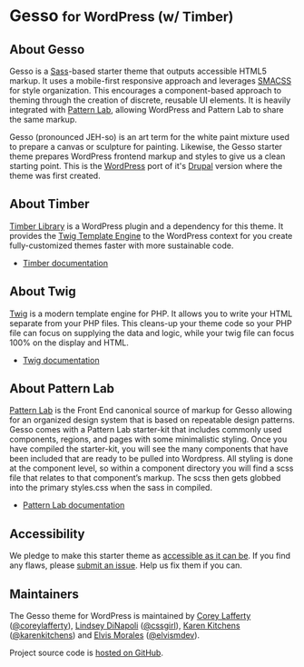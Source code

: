 # Gesso <small>for WordPress (w/ Timber)</small>

## About Gesso

Gesso is a [Sass](http://sass-lang.com/)-based starter theme that outputs
accessible HTML5 markup. It uses a mobile-first responsive approach and
leverages [SMACSS](https://smacss.com/) for style organization. This
encourages a component-based approach to theming through the creation of
discrete, reusable UI elements. It is heavily integrated with [Pattern Lab](http://patternlab.io/), allowing WordPress and Pattern Lab to share the same markup.

Gesso (pronounced JEH-so) is an art term for the white paint mixture used to prepare a canvas or sculpture for painting. Likewise, the Gesso starter theme prepares WordPress frontend markup and styles to give us a clean starting point. This is the [WordPress](https://github.com/forumone/gesso-wp) port of it's [Drupal](https://www.drupal.org/project/gesso) version where the theme was first created.

## About Timber

[Timber Library](https://upstatement.com/timber/) is a WordPress plugin and a dependency for this theme. It provides the [Twig Template Engine](http://twig.sensiolabs.org/doc/templates.html) to the WordPress context for you create fully-customized themes faster with more sustainable code.

- [Timber documentation](https://timber.github.io/docs/)

## About Twig
[Twig](https://twig.symfony.com) is a modern template engine for PHP. It allows you to write your HTML separate from your PHP files. This cleans-up your theme code so your PHP file can focus on supplying the data and logic, while your twig file can focus 100% on the display and HTML.

- [Twig documentation](https://twig.symfony.com/doc/2.x/)

## About Pattern Lab

[Pattern Lab](http://patternlab.io/) is the Front End canonical source of markup for Gesso allowing for an organized design system that is based on repeatable design patterns. Gesso comes with a Pattern Lab starter-kit that includes commonly used components, regions, and pages with some minimalistic styling. Once you have compiled the starter-kit, you will see the many components that have been included that are ready to be pulled into Wordpress. All styling is done at the component level, so within a component directory you will find a scss file that relates to that component’s markup. The scss then gets globbed into the primary styles.css when the sass in compiled.

- [Pattern Lab documentation](http://patternlab.io/docs/index.html)

## Accessibility

We pledge to make this starter theme as [accessible as it can be](https://codex.wordpress.org/Accessibility). If you find any flaws, please [submit an issue](https://github.com/forumone/gesso-wp/issues). Help us fix them if you can.

## Maintainers
The Gesso theme for WordPress is maintained by [Corey Lafferty](https://github.com/coreylafferty) ([@coreylafferty](https://github.com/coreylafferty)), [Lindsey DiNapoli](https://github.com/cssgirl) ([@cssgirl](https://github.com/cssgirl)), [Karen Kitchens](https://github.com/karenkitchens) ([@karenkitchens](https://github.com/karenkitchens)) and [Elvis Morales](https://github.com/elvismdev) ([@elvismdev](https://github.com/elvismdev)).

Project source code is [hosted on GitHub](https://github.com/forumone/gesso-wp).
